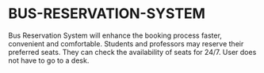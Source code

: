 # BUS-RESERVATION-SYSTEM
Bus Reservation System will enhance the booking process faster, convenient and comfortable.
Students and professors may reserve their preferred seats. They can check the availability 
of seats for 24/7. User does not have to go to a desk.
